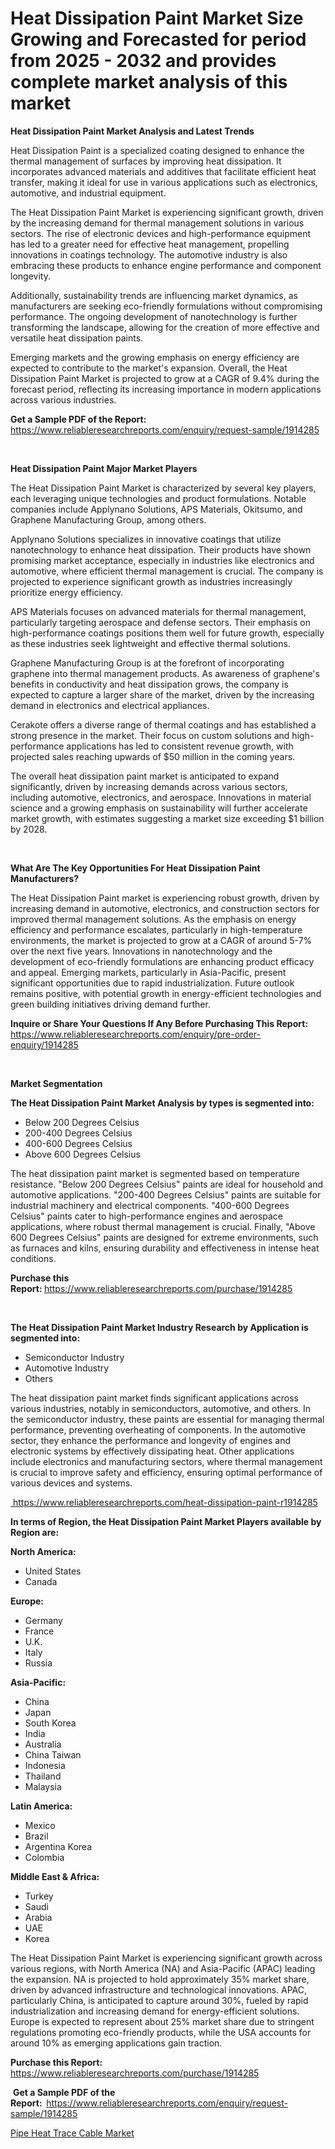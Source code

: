 <p><h1>Heat Dissipation Paint Market Size Growing and Forecasted for period from 2025 - 2032 and provides complete market analysis of this market</h1></p><p><strong>Heat Dissipation Paint Market Analysis and Latest Trends</strong></p>
<p><p>Heat Dissipation Paint is a specialized coating designed to enhance the thermal management of surfaces by improving heat dissipation. It incorporates advanced materials and additives that facilitate efficient heat transfer, making it ideal for use in various applications such as electronics, automotive, and industrial equipment.</p><p>The Heat Dissipation Paint Market is experiencing significant growth, driven by the increasing demand for thermal management solutions in various sectors. The rise of electronic devices and high-performance equipment has led to a greater need for effective heat management, propelling innovations in coatings technology. The automotive industry is also embracing these products to enhance engine performance and component longevity.</p><p>Additionally, sustainability trends are influencing market dynamics, as manufacturers are seeking eco-friendly formulations without compromising performance. The ongoing development of nanotechnology is further transforming the landscape, allowing for the creation of more effective and versatile heat dissipation paints.</p><p>Emerging markets and the growing emphasis on energy efficiency are expected to contribute to the market's expansion. Overall, the Heat Dissipation Paint Market is projected to grow at a CAGR of 9.4% during the forecast period, reflecting its increasing importance in modern applications across various industries.</p></p>
<p><strong>Get a Sample PDF of the Report:&nbsp;</strong> <a href="https://www.reliableresearchreports.com/enquiry/request-sample/1914285?utm_campaign=3077&utm_medium=2&utm_source=Github&utm_content=ia&utm_term=01042025&utm_id=heat-dissipation-paint">https://www.reliableresearchreports.com/enquiry/request-sample/1914285</a></p>
<p>&nbsp;</p>
<p><strong>Heat Dissipation Paint Major Market Players</strong></p>
<p><p>The Heat Dissipation Paint Market is characterized by several key players, each leveraging unique technologies and product formulations. Notable companies include Applynano Solutions, APS Materials, Okitsumo, and Graphene Manufacturing Group, among others. </p><p>Applynano Solutions specializes in innovative coatings that utilize nanotechnology to enhance heat dissipation. Their products have shown promising market acceptance, especially in industries like electronics and automotive, where efficient thermal management is crucial. The company is projected to experience significant growth as industries increasingly prioritize energy efficiency. </p><p>APS Materials focuses on advanced materials for thermal management, particularly targeting aerospace and defense sectors. Their emphasis on high-performance coatings positions them well for future growth, especially as these industries seek lightweight and effective thermal solutions. </p><p>Graphene Manufacturing Group is at the forefront of incorporating graphene into thermal management products. As awareness of graphene's benefits in conductivity and heat dissipation grows, the company is expected to capture a larger share of the market, driven by the increasing demand in electronics and electrical appliances.</p><p>Cerakote offers a diverse range of thermal coatings and has established a strong presence in the market. Their focus on custom solutions and high-performance applications has led to consistent revenue growth, with projected sales reaching upwards of $50 million in the coming years.</p><p>The overall heat dissipation paint market is anticipated to expand significantly, driven by increasing demands across various sectors, including automotive, electronics, and aerospace. Innovations in material science and a growing emphasis on sustainability will further accelerate market growth, with estimates suggesting a market size exceeding $1 billion by 2028.</p></p>
<p>&nbsp;</p>
<p><strong>What Are The Key Opportunities For Heat Dissipation Paint Manufacturers?</strong></p>
<p><p>The Heat Dissipation Paint market is experiencing robust growth, driven by increasing demand in automotive, electronics, and construction sectors for improved thermal management solutions. As the emphasis on energy efficiency and performance escalates, particularly in high-temperature environments, the market is projected to grow at a CAGR of around 5-7% over the next five years. Innovations in nanotechnology and the development of eco-friendly formulations are enhancing product efficacy and appeal. Emerging markets, particularly in Asia-Pacific, present significant opportunities due to rapid industrialization. Future outlook remains positive, with potential growth in energy-efficient technologies and green building initiatives driving demand further.</p></p>
<p><strong>Inquire or Share Your Questions If Any Before Purchasing This Report:</strong> <a href="https://www.reliableresearchreports.com/enquiry/pre-order-enquiry/1914285?utm_campaign=3077&utm_medium=2&utm_source=Github&utm_content=ia&utm_term=01042025&utm_id=heat-dissipation-paint">https://www.reliableresearchreports.com/enquiry/pre-order-enquiry/1914285</a></p>
<p>&nbsp;</p>
<p><strong>Market Segmentation</strong></p>
<p><strong>The Heat Dissipation Paint Market Analysis by types is segmented into:</strong></p>
<p><ul><li>Below 200 Degrees Celsius</li><li>200-400 Degrees Celsius</li><li>400-600 Degrees Celsius</li><li>Above 600 Degrees Celsius</li></ul></p>
<p><p>The heat dissipation paint market is segmented based on temperature resistance. "Below 200 Degrees Celsius" paints are ideal for household and automotive applications. "200-400 Degrees Celsius" paints are suitable for industrial machinery and electrical components. "400-600 Degrees Celsius" paints cater to high-performance engines and aerospace applications, where robust thermal management is crucial. Finally, "Above 600 Degrees Celsius" paints are designed for extreme environments, such as furnaces and kilns, ensuring durability and effectiveness in intense heat conditions.</p></p>
<p><strong>Purchase this Report:&nbsp;</strong><a href="https://www.reliableresearchreports.com/purchase/1914285?utm_campaign=3077&utm_medium=2&utm_source=Github&utm_content=ia&utm_term=01042025&utm_id=heat-dissipation-paint">https://www.reliableresearchreports.com/purchase/1914285</a></p>
<p>&nbsp;</p>
<p><strong>The Heat Dissipation Paint Market Industry Research by Application is segmented into:</strong></p>
<p><ul><li>Semiconductor Industry</li><li>Automotive Industry</li><li>Others</li></ul></p>
<p><p>The heat dissipation paint market finds significant applications across various industries, notably in semiconductors, automotive, and others. In the semiconductor industry, these paints are essential for managing thermal performance, preventing overheating of components. In the automotive sector, they enhance the performance and longevity of engines and electronic systems by effectively dissipating heat. Other applications include electronics and manufacturing sectors, where thermal management is crucial to improve safety and efficiency, ensuring optimal performance of various devices and systems.</p></p>
<p><a href="https://www.reliableresearchreports.com/heat-dissipation-paint-r1914285?utm_campaign=3077&utm_medium=2&utm_source=Github&utm_content=ia&utm_term=01042025&utm_id=heat-dissipation-paint">&nbsp;https://www.reliableresearchreports.com/heat-dissipation-paint-r1914285</a></p>
<p><strong>In terms of Region, the Heat Dissipation Paint Market Players available by Region are:</strong></p>
<p>
    <p> <strong> North America: </strong>
        <ul>
            <li>United States</li>
            <li>Canada</li>
        </ul>
        </p> 
    <p> <strong> Europe: </strong>
        <ul>
            <li>Germany</li>
            <li>France</li>
            <li>U.K.</li>
            <li>Italy</li>
            <li>Russia</li>
        </ul>
        </p> 
    <p> <strong> Asia-Pacific: </strong>
        <ul>
            <li>China</li>
            <li>Japan</li>
            <li>South Korea</li>
            <li>India</li>
            <li>Australia</li>
            <li>China Taiwan</li>
            <li>Indonesia</li>
            <li>Thailand</li>
            <li>Malaysia</li>
        </ul>
        </p> 
    <p> <strong> Latin America: </strong>
        <ul>
            <li>Mexico</li>
            <li>Brazil</li>
            <li>Argentina Korea</li>
            <li>Colombia</li>
        </ul>
        </p> 
    <p> <strong> Middle East & Africa: </strong>
        <ul>
            <li>Turkey</li>
            <li>Saudi</li>
            <li>Arabia</li>
            <li>UAE</li>
            <li>Korea</li>
        </ul>
    </p>
    </p>
<p><p>The Heat Dissipation Paint Market is experiencing significant growth across various regions, with North America (NA) and Asia-Pacific (APAC) leading the expansion. NA is projected to hold approximately 35% market share, driven by advanced infrastructure and technological innovations. APAC, particularly China, is anticipated to capture around 30%, fueled by rapid industrialization and increasing demand for energy-efficient solutions. Europe is expected to represent about 25% market share due to stringent regulations promoting eco-friendly products, while the USA accounts for around 10% as emerging applications gain traction.</p></p>
<p><strong>Purchase this Report: </strong><a href="https://www.reliableresearchreports.com/purchase/1914285?utm_campaign=3077&utm_medium=2&utm_source=Github&utm_content=ia&utm_term=01042025&utm_id=heat-dissipation-paint">https://www.reliableresearchreports.com/purchase/1914285</a></p>
<p>&nbsp;<strong>Get a Sample PDF of the Report:&nbsp;&nbsp;</strong><a href="https://www.reliableresearchreports.com/enquiry/request-sample/1914285?utm_campaign=3077&utm_medium=2&utm_source=Github&utm_content=ia&utm_term=01042025&utm_id=heat-dissipation-paint">https://www.reliableresearchreports.com/enquiry/request-sample/1914285</a></p>
<p><strong></strong></p>
<p><p><a href="https://github.com/balapopepi/Market-Research-Report-List-1/blob/main/pipe-heat-trace-cable-market.md?utm_campaign=3077&utm_medium=2&utm_source=Github&utm_content=ia&utm_term=01042025&utm_id=heat-dissipation-paint">Pipe Heat Trace Cable Market</a></p></p>